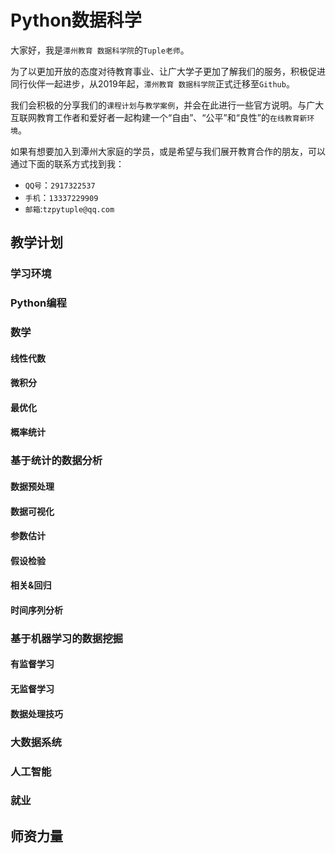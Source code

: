 # Python数据科学

大家好，我是`潭州教育 数据科学院`的`Tuple老师`。

为了以更加开放的态度对待教育事业、让广大学子更加了解我们的服务，积极促进同行伙伴一起进步，从2019年起，`潭州教育 数据科学院`正式迁移至`Github`。

我们会积极的分享我们的`课程计划`与`教学案例`，并会在此进行一些官方说明。与广大互联网教育工作者和爱好者一起构建一个“自由”、“公平”和“良性”的`在线教育新环境`。

如果有想要加入到潭州大家庭的学员，或是希望与我们展开教育合作的朋友，可以通过下面的联系方式找到我：

* `QQ号`：`2917322537`
* `手机`：`13337229909`
* `邮箱`:`tzpytuple@qq.com`



## 教学计划

### 学习环境

### Python编程

### 数学

#### 线性代数

#### 微积分

#### 最优化

#### 概率统计

###  基于统计的数据分析

#### 数据预处理

#### 数据可视化

#### 参数估计

#### 假设检验

#### 相关&回归

#### 时间序列分析

### 基于机器学习的数据挖掘

#### 有监督学习

#### 无监督学习

#### 数据处理技巧

### 大数据系统

### 人工智能

### 就业



## 师资力量




